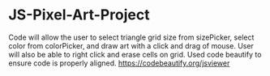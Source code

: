 # JS-Pixel-Art-Project
Code will allow the user to select triangle grid size from sizePicker, select color from colorPicker, and draw art with a click and drag of mouse.
User will also be able to right click and erase cells on grid.
Used code beautify to ensure code is properly aligned. https://codebeautify.org/jsviewer


